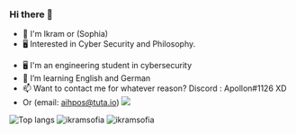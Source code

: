 
### Hi there 👋
* 👦 I'm Ikram or (Sophia)
* 🖥 Interested in Cyber Security and Philosophy.
- 🖥  I'm an engineering student in cybersecurity
- 🌱 I’m learning English and German
- 📫 Want to contact me for whatever reason? Discord : Apollon#1126 XD
- Or (email:  aihpos@tuta.io)
![](https://komarev.com/ghpvc/?username=ikramsofia&color=brightgreen)

![Top langs](https://github-readme-stats.vercel.app/api/top-langs/?username=ikramsofia&layout=compact)
![ikramsofia](https://github-readme-streak-stats.herokuapp.com/?user=ikramsofia)
![ikramsofia](https://github.com/ikramsofia/ikramsofia/blob/master/github-metrics.svg)

